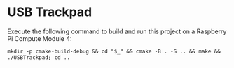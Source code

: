 # USB Trackpad
Execute the following command to build and run this project on a Raspberry Pi Compute Module 4:
```
mkdir -p cmake-build-debug && cd "$_" && cmake -B . -S .. && make && ./USBTrackpad; cd ..
```
